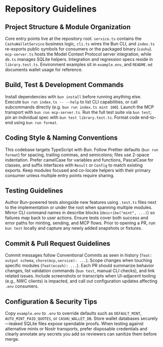 # Repository Guidelines

## Project Structure & Module Organization
Core entry points live at the repository root. `service.ts` contains the `CashuWalletService` business logic, `cli.ts` wires the Bun CLI, and `index.ts` re-exports public symbols for consumers or the packaged binary (`cashu`). `mcp-server.ts` hosts the Model Context Protocol server integration, while `db.ts` manages SQLite helpers. Integration and regression specs reside in `library.test.ts`. Environment examples sit in `example.env`, and `README.md` documents wallet usage for reference.

## Build, Test & Development Commands
Install dependencies with `bun install` before running anything else. Execute `bun run index.ts -- --help` to list CLI capabilities, or call subcommands directly (e.g. `bun run index.ts mint 100`). Launch the MCP transport with `bun run mcp-server.ts`. Run the full test suite via `bun test`; pin an individual spec with `bun test library.test.ts`. Format code end-to-end using `bun run format`.

## Coding Style & Naming Conventions
This codebase targets TypeScript with Bun. Follow Prettier defaults (`bun run format`) for spacing, trailing commas, and semicolons; files use 2-space indentation. Prefer camelCase for variables and functions, PascalCase for classes, and suffix interfaces with `Result` or `Config` to match existing exports. Keep modules focused and co-locate helpers with their primary consumer unless multiple entry points require sharing.

## Testing Guidelines
Author Bun-powered tests alongside new features using `.test.ts` files next to the implementation or under the root when spanning multiple modules. Mirror CLI command names in describe blocks (`describe("mint", ...)`) so failures map back to user actions. Ensure tests cover both success and error paths for minting, sending, and MCP flows. Prior to opening a PR, run `bun test` locally and capture any newly added snapshots or fixtures.

## Commit & Pull Request Guidelines
Commit messages follow Conventional Commits as seen in history (`feat: output schema`, `chore(mcp,service): ...`). Scope changes when touching specific modules (`feat(ecash): ...`). Each PR should summarize behavior changes, list validation commands (`bun test`, manual CLI checks), and link related issues. Include screenshots or transcripts when UI-adjacent tooling (e.g., NWC clients) is impacted, and call out configuration updates affecting `.env` consumers.

## Configuration & Security Tips
Copy `example.env` to `.env` to override defaults such as `DEFAULT_MINT`, `AUTO_MINT_PAID_QUOTES`, or `CASHU_WALLET_DB`. Store wallet databases securely—leaked SQLite files expose spendable proofs. When testing against alternative mints or Nostr transports, prefer disposable credentials and clearly annotate any secrets you add so reviewers can sanitize them before merge.
